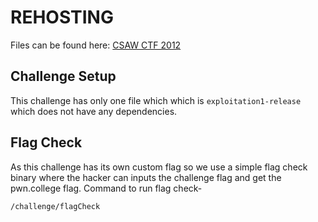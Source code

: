 # REHOSTING

Files can be found here: [CSAW CTF 2012](https://shell-storm.org/repo/CTF/CSAW-2012/Exploitation/200/)

## Challenge Setup
This challenge has only one file which which is `exploitation1-release` which does not have any dependencies.

## Flag Check
As this challenge has its own custom flag so we use a simple flag check binary where the hacker can inputs the challenge flag and get the pwn.college flag.
Command to run flag check-
```
/challenge/flagCheck
```